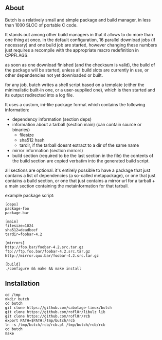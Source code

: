 About
-----
Butch is a relatively small and simple package and build manager,
in less than 1000 SLOC of portable C code.

It stands out among other build managers in that it allows to do
more than one thing at once.
in the default configuration, 16 parallel download jobs
(if necessary) and one build job are started, however changing
these numbers just requires a recompile with the appropriate 
macro redefinition in CPPFLAGS.

as soon as one download finished (and the checksum is valid),
the build of the package will be started, unless all build slots
are currently in use, or other dependencies not yet downloaded
or built.

for any job, butch writes a shell script based on a template
(either the minimalistic built-in one, or a user-supplied one),
which is then started and its output redirected into a log file.

It uses a custom, ini-like package format which contains the
following information:
- dependency information (section deps)
- information about a tarball (section main)
  (can contain source or binaries)
  - filesize
  - sha512 hash
  - tardir, if the tarball doesnt extract to a dir of the same name
- mirror information (section mirrors)
- build section (required to be the last section in the file)
  the contents of the build section are copied verbatim into
  the generated build script.

all sections are optional. it's entirely possible to have
a package that just contains a list of dependencies (a so-called
metapackage), or one that just contains a build section,
or one that just contains a mirror url for a tarball + a main
section containing the metainformation for that tarball.

example package script:

    [deps]
    package-foo
    package-bar
    
    [main]
    filesize=1024
    sha512=deadbeef
    tardir=foobar-4.2
    
    [mirrors]
    http://foo.bar/foobar-4.2.src.tar.gz
    ftp://ftp.foo.bar/foobar-4.2.src.tar.gz
    http://mirror.qux.bar/foobar-4.2.src.tar.gz
    
    [build]
    ./configure && make && make install

Installation
------------
    cd /tmp
    mkdir butch
    cd butch
    git clone https://github.com/sabotage-linux/butch
    git clone https://github.com/rofl0r/libulz lib
    git clone https://github.com/rofl0r/rcb
    export PATH=$PATH:/tmp/butch/rcb
    ln -s /tmp/butch/rcb/rcb.pl /tmp/butch/rcb/rcb
    cd butch
    make

